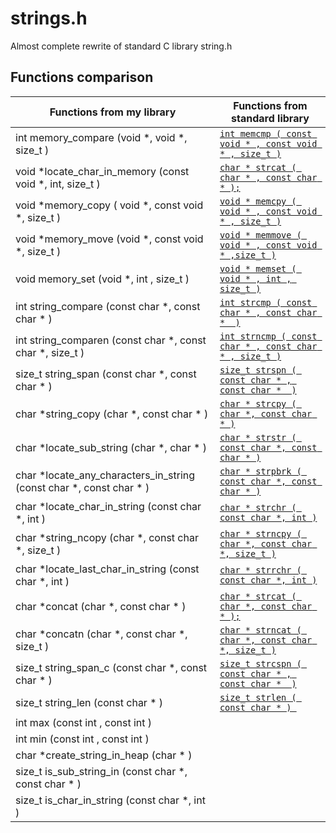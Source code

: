 # strings.h
Almost complete rewrite of standard C library string.h

## Functions comparison
| Functions from my library | Functions from standard library |
| ------ | ------ | 
| int memory_compare (void *, void *, size_t ) | [```int memcmp ( const void * , const void * , size_t )```](https://m.cplusplus.com/reference/cstring/memcmp/) |
| void *locate_char_in_memory (const void *, int, size_t ) | [```char * strcat ( char * , const char * );```](https://m.cplusplus.com/reference/cstring/strcat/) |
| void *memory_copy ( void *, const void *, size_t ) | [```void * memcpy ( void * , const void * , size_t )```](https://m.cplusplus.com/reference/cstring/memcpy/) |
| void *memory_move (void *, const void *, size_t ) | [```void * memmove ( void * , const void * ,size_t )```](https://m.cplusplus.com/reference/cstring/memmove/) |
| void memory_set (void *, int , size_t ) | [```void * memset ( void * , int , size_t )```](https://m.cplusplus.com/reference/cstring/memset/) |
| int string_compare (const char *, const char * ) | [```int strcmp ( const char * , const char *  )```](https://m.cplusplus.com/reference/cstring/strcmp/) |
| int string_comparen (const char *, const char *, size_t ) | [```int strncmp ( const char * , const char * , size_t )```](https://m.cplusplus.com/reference/cstring/strncmp/) |
| size_t string_span (const char *, const char * ) | [```size_t strspn ( const char * , const char *  )```](https://m.cplusplus.com/reference/cstring/strspn/) |
| char *string_copy (char *, const char * ) | [```char * strcpy ( char *, const char * )```](https://m.cplusplus.com/reference/cstring/strcpy/) |
| char *locate_sub_string (char *, char * ) | [```char * strstr ( const char *, const char * )```](https://m.cplusplus.com/reference/cstring/strstr/) |
| char *locate_any_characters_in_string (const char *, const char * ) | [```char * strpbrk ( const char *, const char * )```](https://m.cplusplus.com/reference/cstring/strpbrk/) |
| char *locate_char_in_string (const char *, int ) | [```char * strchr ( const char *, int )```](https://m.cplusplus.com/reference/cstring/strchr/) |
| char *string_ncopy (char *, const char *, size_t ) | [```char * strncpy ( char *, const char *, size_t )```](https://m.cplusplus.com/reference/cstring/strncpy/) |
| char *locate_last_char_in_string (const char *, int ) | [```char * strrchr ( const char *, int )```](https://m.cplusplus.com/reference/cstring/strrchr/) |
| char *concat (char *, const char * ) | [```char * strcat ( char *, const char * );```](https://m.cplusplus.com/reference/cstring/strcat/) |
| char *concatn (char *, const char *, size_t ) | [```char * strncat ( char *, const char *, size_t )```](https://m.cplusplus.com/reference/cstring/strncat/) |
| size_t string_span_c (const char *, const char * ) | [```size_t strcspn ( const char * , const char *  )```](https://m.cplusplus.com/reference/cstring/strcspn/) |
| size_t string_len (const char * ) | [```size_t strlen ( const char * ) ```](https://m.cplusplus.com/reference/cstring/strlen/) |
| int max (const int , const int ) | ``` ``` |
| int min (const int , const int )  | ``` ``` |
| char *create_string_in_heap (char * ) | ```     ``` |
| size_t is_sub_string_in (const char *, const char * ) | ``` ```|
| size_t is_char_in_string (const char *, int  ) | ``` ```|

